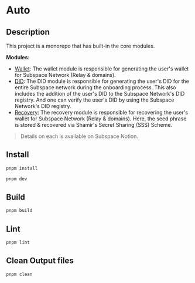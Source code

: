 # Auto

## Description
This project is a monorepo that has built-in the core modules.

**Modules**:

- <u>Wallet</u>: The wallet module is responsible for generating the user's wallet for Subspace Network (Relay & domains).
- <u>DID</u>: The DID module is responsible for generating the user's DID for the entire Subspace network during the onboarding process. This also includes the addition of the user's DID to the Subspace Network's DID registry. And one can verify the user's DID by using the Subspace Network's DID registry.
- <u>Recovery</u>: The recovery module is responsible for recovering the user's wallet for Subspace Network (Relay & domains). Here, the seed phrase is stored & recovered via Shamir's Secret Sharing (SSS) Scheme.

> Details on each is available on Subspace Notion.

## Install

```sh
pnpm install
```

```sh
pnpm dev
```

## Build

```sh
pnpm build
```

## Lint

```sh
pnpm lint
```


## Clean Output files

```sh
pnpm clean
```
